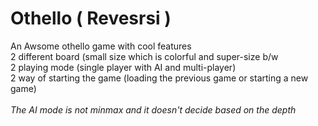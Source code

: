 # Othello ( Revesrsi )
An Awsome othello game with cool features \
2 different board (small size which is colorful and super-size b/w \
2 playing mode (single player with AI and multi-player) \
2 way of starting the game (loading the previous game or starting a new game) \
\
*The AI mode is not minmax and it doesn't decide based on the depth*
